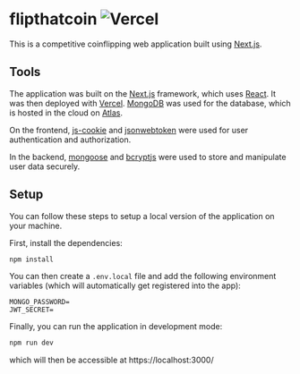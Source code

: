 # flipthatcoin ![Vercel](https://vercelbadge.vercel.app/api/gabgosrob/flipthatcoin)

This is a competitive coinflipping web application built using [Next.js](https://nextjs.org/).

## Tools

The application was built on the [Next.js](https://www.npmjs.com/package/next) framework, which uses [React](https://www.npmjs.com/package/react). It was then deployed with [Vercel](https://vercel.com). [MongoDB](https://www.npmjs.com/package/mongodb) was used for the database, which is hosted in the cloud on [Atlas](https://www.mongodb.com/atlas/database).

On the frontend, [js-cookie](https://www.npmjs.com/package/js-cookie) and [jsonwebtoken](https://www.npmjs.com/package/jsonwebtoken) were used for user authentication and authorization.

In the backend, [mongoose](https://www.npmjs.com/package/mongoose) and [bcryptjs](https://www.npmjs.com/package/bcryptjs) were used to store and manipulate user data securely.

## Setup

You can follow these steps to setup a local version of the application on your machine.

First, install the dependencies:

```bash
npm install
```

You can then create a `.env.local` file and add the following environment variables (which will automatically get registered into the app):

```
MONGO_PASSWORD=
JWT_SECRET=
```

Finally, you can run the application in development mode:

```bash
npm run dev
```

which will then be accessible at https://localhost:3000/
